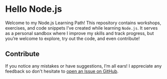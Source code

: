 # Hello Node.js

Welcome to my Node.js Learning Path! This repository contains workshops, exercises, and
code snippets I’ve created while learning `Node.js`. It serves as a personal sandbox where
I improve my skills and track progress, but you’re welcome to explore, try out the code,
and even contribute!

## Contribute

If you notice any mistakes or have suggestions, I’m all ears! I appreciate any feedback so
don't hesitate to [open an Issue on GitHub](https://github.com/pablocru/hello-nodejs/issues).
